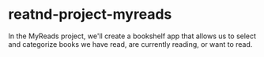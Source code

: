 # reatnd-project-myreads
 In the MyReads project, we'll create a bookshelf app that allows us to select and categorize books we have read, are currently reading, or want to read. 
